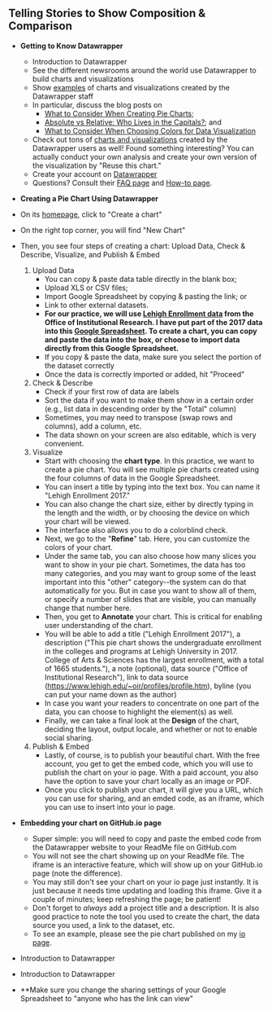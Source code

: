 ## Telling Stories to Show Composition & Comparison
- **Getting to Know Datawrapper**
  -   Introduction to Datawrapper
  -   See the different newsrooms around the world use Datawrapper to build charts and visualizations
  -   Show [examples](https://blog.datawrapper.de/) of charts and visualizations created by the Datawrapper staff
  -   In particular, discuss the blog posts on 
      * [What to Consider When Creating Pie Charts](https://blog.datawrapper.de/pie-charts/); 
      * [Absolute vs Relative: Who Lives in the Capitals?](https://blog.datawrapper.de/weekly-chart-capitals/); and
      * [What to Consider When Choosing Colors for Data Visualization](https://blog.datawrapper.de/colors/)
  -   Check out tons of [charts and visualizations](https://river.datawrapper.de/) created by the Datawrapper users as well! Found something interesting? You can actually conduct your own analysis and create your own version of the visualization by "Reuse this chart."
  -   Create your account on [Datawrapper](https://www.datawrapper.de/)
  -   Questions? Consult their [FAQ page](https://www.datawrapper.de/faq/) and [How-to page](https://academy.datawrapper.de/).


- **Creating a Pie Chart Using Datawrapper**
-   On its [homepage](https://www.datawrapper.de/), click to "Create a chart"
-   On the right top corner, you will find "New Chart"
-   Then, you see four steps of creating a chart: Upload Data, Check & Describe, Visualize, and Publish & Embed
    1.  Upload Data
        * You can copy & paste data table directly in the blank box;
        * Upload XLS or CSV files;
        * Import Google Spreadsheet by copying & pasting the link; or
        * Link to other external datasets.
        * **For our practice, we will use [Lehigh Enrollment data](https://www.lehigh.edu/~oir/profiles/profile.htm) from the Office of Institutional Research. I have put part of the 2017 data into this [Google Spreadsheet](https://docs.google.com/spreadsheets/d/1dFnkn8Sm_aJHxFLC6DD8W4mIthVDjTIz6A0h-_kE2lA/edit?usp=sharing). To create a chart, you can copy and paste the data into the box, or choose to import data directly from this Google Spreadsheet.**
        * If you copy & paste the data, make sure you select the portion of the dataset correctly
        * Once the data is correctly imported or added, hit "Proceed"
    2. Check & Describe
        * Check if your first row of data are labels
        * Sort the data if you want to make them show in a certain order (e.g., list data in descending order by the "Total" column)
        * Sometimes, you may need to transpose (swap rows and columns), add a column, etc.
        * The data shown on your screen are also editable, which is very convenient.
    3. Visualize
        * Start with choosing the **chart type**. In this practice, we want to create a pie chart. You will see multiple pie charts created using the four columns of data in the Google Spreadsheet.
        * You can insert a title by typing into the text box. You can name it "Lehigh Enrollment 2017."
        * You can also change the chart size, either by directly typing in the length and the width, or by choosing the device on which your chart will be viewed.
        * The interface also allows you to do a colorblind check.
        * Next, we go to the "**Refine**" tab. Here, you can customize the colors of your chart.
        * Under the same tab, you can also choose how many slices you want to show in your pie chart. Sometimes, the data has too many categories, and you may want to group some of the least important into this "other" category--the system can do that automatically for you. But in case you want to show all of them, or specify a number of slides that are visible, you can manually change that number here.
        * Then, you get to **Annotate** your chart. This is critical for enabling user understanding of the chart.
        * You will be able to add a title ("Lehigh Enrollment 2017"), a description ("This pie chart shows the undergraduate enrollment in the colleges and programs at Lehigh University in 2017. College of Arts & Sciences has the largest enrollment, with a total of 1665 students."), a note (optional), data source ("Office of Institutional Research"), link to data source (https://www.lehigh.edu/~oir/profiles/profile.htm), byline (you can put your name down as the author)
        * In case you want your readers to concentrate on one part of the data, you can choose to highlight the element(s) as well.
        * Finally, we can take a final look at the **Design** of the chart, deciding the layout, output locale, and whether or not to enable social sharing.
    4. Publish & Embed
        * Lastly, of course, is to publish your beautiful chart. With the free account, you get to get the embed code, which you will use to publish the chart on your io page. With a paid account, you also have the option to save your chart locally as an image or PDF.
        * Once you click to publish your chart, it will give you a URL, which you can use for sharing, and an emded code, as an iframe, which you can use to insert into your io page.

- **Embedding your chart on GitHub.io page**
  -   Super simple: you will need to copy and paste the embed code from the Datawrapper website to your ReadMe file on GitHub.com
  -   You will not see the chart showing up on your ReadMe file. The iframe is an interactive feature, which will show up on your GitHub.io page (note the difference). 
  -   You may still don't see your chart on your io page just instantly. It is just because it needs time updating and loading this iframe. Give it a couple of minutes; keep refreshing the page; be patient!
  -   Don't forget to *always* add a project title and a description. It is also good practice to note the tool you used to create the chart, the data source you used, a link to the dataset, etc.
  -   To see an example, please see the pie chart published on my [io page](https://haiyanjia-lehigh.github.io/).



-   Introduction to Datawrapper
-   Introduction to Datawrapper
-   **Make sure you change the sharing settings of your Google Spreadsheet to "anyone who has the link can view"
